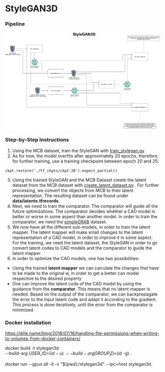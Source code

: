 # StyleGAN3D

### Pipeline

![image info](./documentation/StyleGAN_Diagramm(1).png)





### Step-by-Step Instructions

1. Using the MCB dataset, train the StyleGAN with [train_stylegan.py](./train_stylegan.py)
2. As for now, the model overfits after approximately 20 epochs, therefore, for further training, use a
training checkpoint between epoch 20 and 25:
```
ckpt.restore('./tf_ckpts/ckpt-20').expect_partial() 
```
3. Using the trained StyleGAN and the MCB Dataset create the latent dataset from the MCB dataset with [create_latent_dataset.py](./create_latent_dataset.py) . For further
processing, we convert the objects from MCB to their latent representation. The resulting dataset can be found under
**data/latents.tfrecords**.
4. Next, we need to train the comparator. The comparator will guide all the future optimizations. The comparator decides whether
a CAD model is better or worse in some aspect than another model. In order to train the comparator, we need the [simpleGRAB](data/simpleGRAB_1000.tfrecords)
dataset.
5. We now have all the different sub-models, in order to train the latent mapper. The latent mapper will make small changes to the latent representation of a CAD model,
in order to improve it in some aspect. For the training, we need the latent dataset, the StyleGAN in order to go convert latent codes to CAD models and the 
comparator to guide the latent mapper.
6. In order to optimize the CAD models, one has two possibilities:
  - Using the trained **latent mapper** we can calculate the changes that have to be made to the original w, in order to 
get a better can model respective to the desired property
  - One can improve the latent code of the CAD model by using the guidance from the **comparator**. This means that no latent mapper is needed. Based
on the output of the comparator, we can backpropagate the error to the input latent code and adapt it according to the gradient.
This process is done iteratively, until the error from the comparator is minimized. 


### Docker installation
https://dille.name/blog/2018/07/16/handling-file-permissions-when-writing-to-volumes-from-docker-containers/

docker build -t stylegan3d \
  --build-arg USER_ID=$(id -u) \
  --build-arg GROUP_ID=$(id -g) .

docker run --gpus all -it -v "$(pwd):/stylegan3d" --ipc=host stylegan3d


